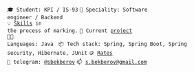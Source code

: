 <code>🎓 Student: KPI / IS-93</code>
<code>👷 Speciality: Software engineer / Backend</code><br>
<code>💡  [Skills](SKILLS.md) in the process of marking.</code>
<code>🧻 Current [project](https://github.com/sbekberov/afpm)</code><br>
<code>🧑‍💻 Languages: Java </code>
<code>📦 Tech stack: Spring, Spring Boot, Spring security, Hibernate, JUnit</code>
<code>🪙 [Rates](RATES.md)</code><br>
<code>💬 telegram: [@sbekberov](https://t.me/sbekberov)</code>
<code>📫 [s.bekberov@gmail.com](mailto:s.bekberov@gmail.com)</code>
